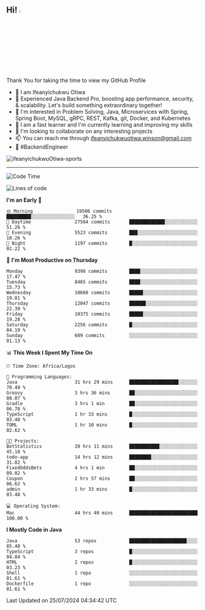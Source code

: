 <!-- BLOG-POST-LIST:START --><!-- BLOG-POST-LIST:END -->

## Hi! <img src="https://media.giphy.com/media/hvRJCLFzcasrR4ia7z/giphy.gif" width="4%"> 

Thank You for taking the time to view my GitHub Profile

- 👋 I am Ifeanyichukwu Otiwa
- 🚀 Experienced Java Backend Pro, boosting app performance, security, & scalability. Let's build something extraordinary together!
- 👀 I'm interested in Problem Solving, Java, Microservices with Spring, Spring Boot, MySQL, gRPC, REST, Kafka, git, Docker, and Kubernetes
- 🌱 I am a fast learner and I'm currently learning and improving my skills
- 💞️ I'm looking to collaborate on any interesting projects
- 📫 You can reach me through ifeanyichukwuotiwa.winson@gmail.com
- 🚀 #BackendEngineer

<p align="left" marginTop="10px"> <img src="https://komarev.com/ghpvc/?username=ifeanyichukwuOtiwa-sports&label=Profile%20views&color=0e75b6&style=for-the-badge" alt="ifeanyichukwuOtiwa-sports" /> </p>

***

<!--START_SECTION:waka-->
![Code Time](http://img.shields.io/badge/Code%20Time-2%2C690%20hrs%2012%20mins-blue)

![Lines of code](https://img.shields.io/badge/From%20Hello%20World%20I%27ve%20Written-13.2%20million%20lines%20of%20code-blue)

**I'm an Early 🐤** 

```text
🌞 Morning                19506 commits       █████████░░░░░░░░░░░░░░░░   36.25 % 
🌆 Daytime                27584 commits       █████████████░░░░░░░░░░░░   51.26 % 
🌃 Evening                5523 commits        ███░░░░░░░░░░░░░░░░░░░░░░   10.26 % 
🌙 Night                  1197 commits        █░░░░░░░░░░░░░░░░░░░░░░░░   02.22 % 
```
📅 **I'm Most Productive on Thursday** 

```text
Monday                   9398 commits        ████░░░░░░░░░░░░░░░░░░░░░   17.47 % 
Tuesday                  8465 commits        ████░░░░░░░░░░░░░░░░░░░░░   15.73 % 
Wednesday                10660 commits       █████░░░░░░░░░░░░░░░░░░░░   19.81 % 
Thursday                 12047 commits       ██████░░░░░░░░░░░░░░░░░░░   22.39 % 
Friday                   10375 commits       █████░░░░░░░░░░░░░░░░░░░░   19.28 % 
Saturday                 2256 commits        █░░░░░░░░░░░░░░░░░░░░░░░░   04.19 % 
Sunday                   609 commits         ░░░░░░░░░░░░░░░░░░░░░░░░░   01.13 % 
```


📊 **This Week I Spent My Time On** 

```text
🕑︎ Time Zone: Africa/Lagos

💬 Programming Languages: 
Java                     31 hrs 29 mins      ██████████████████░░░░░░░   70.49 % 
Groovy                   3 hrs 36 mins       ██░░░░░░░░░░░░░░░░░░░░░░░   08.07 % 
Gradle                   3 hrs 1 min         ██░░░░░░░░░░░░░░░░░░░░░░░   06.78 % 
TypeScript               1 hr 33 mins        █░░░░░░░░░░░░░░░░░░░░░░░░   03.48 % 
TOML                     1 hr 10 mins        █░░░░░░░░░░░░░░░░░░░░░░░░   02.62 % 

🐱‍💻 Projects: 
BetStatistics            20 hrs 11 mins      ███████████░░░░░░░░░░░░░░   45.18 % 
todo-app                 14 hrs 12 mins      ████████░░░░░░░░░░░░░░░░░   31.82 % 
FixedOddsBets            4 hrs 1 min         ██░░░░░░░░░░░░░░░░░░░░░░░   09.02 % 
Coupon                   2 hrs 57 mins       ██░░░░░░░░░░░░░░░░░░░░░░░   06.62 % 
admin                    1 hr 33 mins        █░░░░░░░░░░░░░░░░░░░░░░░░   03.48 % 

💻 Operating System: 
Mac                      44 hrs 40 mins      █████████████████████████   100.00 % 
```

**I Mostly Code in Java** 

```text
Java                     53 repos            █████████████████████░░░░   85.48 % 
TypeScript               3 repos             █░░░░░░░░░░░░░░░░░░░░░░░░   04.84 % 
HTML                     2 repos             █░░░░░░░░░░░░░░░░░░░░░░░░   03.23 % 
Shell                    1 repo              ░░░░░░░░░░░░░░░░░░░░░░░░░   01.61 % 
Dockerfile               1 repo              ░░░░░░░░░░░░░░░░░░░░░░░░░   01.61 % 
```




 Last Updated on 25/07/2024 04:34:42 UTC
<!--END_SECTION:waka-->

<!--
<p align="center">
![trophy](https://github-profile-trophy.vercel.app/?username=ifeanyichukwuOtiwa-sports&theme=onedark) (https://github.com/ryo-ma/github-profile-trophy)
</p>
-->

<!---
ifeanyi-otiwa/ifeanyi-otiwa is a ✨ special ✨ repository because its `README.md` (this file) appears on your GitHub profile.
You can click the Preview link to take a look at your changes.
--->

